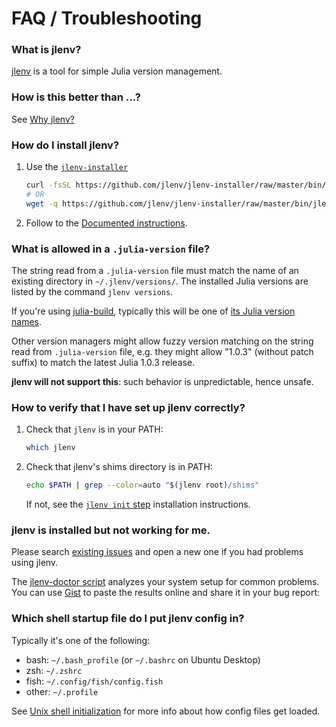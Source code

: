 # FAQ / Troubleshooting

### What is jlenv?

[jlenv](https://jlenv.github.com/jlenv/readme#installation) is a tool for simple 
Julia version management.

### How is this better than ...?

See [Why jlenv?](/why-jlenv)

### How do I install jlenv?

1. Use the [`jlenv-installer`](https://github.com/jlenv/jlenv-installer#jlenv-installer)  

   ```bash
   curl -fsSL https://github.com/jlenv/jlenv-installer/raw/master/bin/jlenv-installer | bash
   # OR
   wget -q https://github.com/jlenv/jlenv-installer/raw/master/bin/jlenv-installer -O- | bash
   ```

2. Follow to the [Documented instructions](https://jlenv.github.com/jlenv/readme#installation).

### What is allowed in a `.julia-version` file?

The string read from a `.julia-version` file must match the name of an existing 
directory in `~/.jlenv/versions/`.
The installed Julia versions are listed by the command `jlenv versions`.

If you're using
[julia-build](https://github.com/jlenv/julia-build#readme "Command-line tool for downloading and compiling various Julia releases"),
typically this will be one of [its Julia version names](https://github.com/jlenv/julia-build/tree/master/share/julia-build "List of available Julia versions from julia-build").

Other version managers might allow fuzzy version matching on the string read 
from `.julia-version` file, e.g. they might allow "1.0.3" (without patch suffix) 
to match the latest Julia 1.0.3 release.

**jlenv will not support this**: such behavior is unpredictable, hence unsafe.

### How to verify that I have set up jlenv correctly?

1. Check that `jlenv` is in your PATH:

    ```bash
    which jlenv
    ```

2. Check that jlenv's shims directory is in PATH:

    ```bash
    echo $PATH | grep --color=auto "$(jlenv root)/shims"
    ```

    If not, see the [`jlenv init` step](/jlenv/readme#basic-github-checkout) 
    installation instructions.

### jlenv is installed but not working for me.

Please search [existing issues](https://github.com/jlenv/jlenv/issues) and open 
a new one if you had problems using jlenv.

The [jlenv-doctor script](https://github.com/jlenv/jlenv-installer) 
analyzes your system setup for common problems.
You can use [Gist](https://gist.github.com) to paste the results online and 
share it in your bug report:

### Which shell startup file do I put jlenv config in?

Typically it's one of the following:

* bash: `~/.bash_profile` (or `~/.bashrc` on Ubuntu Desktop)
* zsh: `~/.zshrc`
* fish: `~/.config/fish/config.fish`
* other: `~/.profile`

See [Unix shell initialization](/unix-shell-init) for more info about how config files get loaded.
